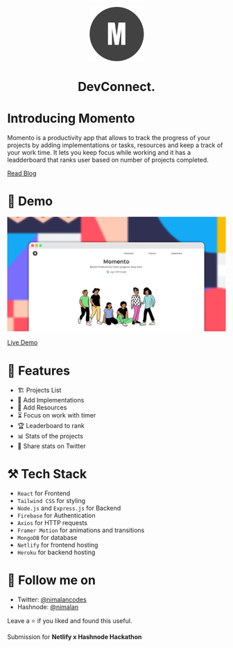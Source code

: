 <p align="center">
  <a href="https://momento-app.netlify.app">
    <img alt="momento" src="src/assets/logo.svg" width="125" />
  </a>
</p>
<h1 align="center">DevConnect.</h1>

# Introducing Momento

Momento is a productivity app that allows to track the progress of your projects by adding implementations or tasks, resources and keep a track of your work time. It lets you keep focus while working and it has a leadderboard that ranks user based on number of projects completed.

[Read Blog](https://nimalan.hashnode.dev/introducing-momento-a-productivity-app-to-track-the-progress-of-your-projects#heading-flashback)

# 🚀 Demo

<img src="src/assets/frame.jpg" />

[Live Demo](https://momento-app.netlify.app/)

# 📄 Features

- 🏗️ Projects List
- 📃 Add Implementations
- 📄 Add Resources
- ⏳ Focus on work with timer
- 🏆 Leaderboard to rank
- 📊 Stats of the projects
- 📨 Share stats on Twitter

# ⚒️ Tech Stack

- `React` for Frontend
- `Tailwind CSS` for styling
- `Node.js` and `Express.js` for Backend
- `Firebase` for Authentication
- `Axios` for HTTP requests
- `Framer Motion` for animations and transitions
- `MongoDB` for database
- `Netlify` for frontend hosting
- `Heroku` for backend hosting

# 📲 Follow me on

- Twitter: [@nimalancodes](https://twitter.com/nimalancodes)
- Hashnode: [@nimalan](https://hashnode.com/@nimalan)

Leave a ⭐ if you liked and found this useful.

Submission for **Netlify x Hashnode Hackathon**
